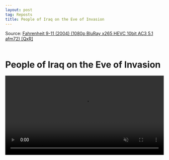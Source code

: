 ```yaml
---
layout: post
tag: Reposts
title: People of Iraq on the Eve of Invasion
---
```


Source: [Fahrenheit 9-11 (2004) (1080p BluRay x265 HEVC 10bit AC3 5.1 afm72) [QxR]](https://1337x.to/torrent/5150225/Fahrenheit-9-11-2004-1080p-BluRay-x265-HEVC-10bit-AC3-5-1-afm72-QxR/)
<br><br>

# People of Iraq on the Eve of Invasion

<video width="100%" preload="auto" muted controls>
    <source src="/files/People of Iraq on the Eve of Invasion.mp4" type="video/mp4">
</video>